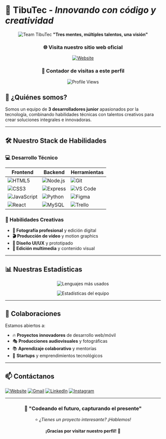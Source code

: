 # 🚀 **TibuTec** - _Innovando con código y creatividad_

<div align="center">

![Team TibuTec](https://img.shields.io/badge/Team-TibuTec-blueviolet?style=for-the-badge)
**"Tres mentes, múltiples talentos, una visión"**

### 🌐 **Visita nuestro sitio web oficial**
[![Website](https://img.shields.io/badge/🌐_Visita_TibuTec.com-FF7139?style=for-the-badge&logo=firefox&logoColor=white)](https://tibutec.github.io/Tibutec/)

### 👀 **Contador de visitas a este perfil**
![Profile Views](https://komarev.com/ghpvc/?username=TibuTec&color=blueviolet&style=flat-square)

</div>

## 👥 **¿Quiénes somos?**

Somos un equipo de **3 desarrolladores junior** apasionados por la tecnología, combinando habilidades técnicas con talentos creativos para crear soluciones integrales e innovadoras.

---

## 🛠️ **Nuestro Stack de Habilidades**

### **💻 Desarrollo Técnico**
| Frontend | Backend | Herramientas |
|----------|---------|--------------|
| ![HTML5](https://img.shields.io/badge/HTML5-E34F26?style=flat&logo=html5&logoColor=white) | ![Node.js](https://img.shields.io/badge/Node.js-339933?style=flat&logo=node.js&logoColor=white) | ![Git](https://img.shields.io/badge/Git-F05032?style=flat&logo=git&logoColor=white) |
| ![CSS3](https://img.shields.io/badge/CSS3-1572B6?style=flat&logo=css3&logoColor=white) | ![Express](https://img.shields.io/badge/Express-000000?style=flat&logo=express&logoColor=white) | ![VS Code](https://img.shields.io/badge/VS_Code-007ACC?style=flat&logo=visual-studio-code&logoColor=white) |
| ![JavaScript](https://img.shields.io/badge/JavaScript-F7DF1E?style=flat&logo=javascript&logoColor=black) | ![Python](https://img.shields.io/badge/Python-3776AB?style=flat&logo=python&logoColor=white) | ![Figma](https://img.shields.io/badge/Figma-F24E1E?style=flat&logo=figma&logoColor=white) |
| ![React](https://img.shields.io/badge/React-20232A?style=flat&logo=react&logoColor=61DAFB) | ![MySQL](https://img.shields.io/badge/MySQL-4479A1?style=flat&logo=mysql&logoColor=white) | ![Trello](https://img.shields.io/badge/Trello-0052CC?style=flat&logo=trello&logoColor=white) |

### **🎨 Habilidades Creativas**
- **📸 Fotografía profesional** y edición digital
- **🎬 Producción de video** y motion graphics
- **🎯 Diseño UI/UX** y prototipado
- **📱 Edición multimedia** y contenido visual

---

## 📊 **Nuestras Estadísticas**

<div align="center">

![Lenguajes más usados](https://github-readme-stats.vercel.app/api/top-langs/?username=TibuTec&layout=compact&theme=radical&hide_border=true)

![Estadísticas del equipo](https://github-readme-stats.vercel.app/api?username=TibuTec&show_icons=true&theme=radical&hide_border=true)

</div>

---

## 🤝 **Colaboraciones**
Estamos abiertos a:
- 🔥 **Proyectos innovadores** de desarrollo web/móvil
- 🎭 **Producciones audiovisuales** y fotográficas
- 📚 **Aprendizaje colaborativo** y mentorías
- 💼 **Startups** y emprendimientos tecnológicos

---

## 📫 **Contáctanos**

[![Website](https://img.shields.io/badge/🌐_Sitio_Web-TibuTec.github.io/Tibutec-FF7139?style=flat&logo=firefox&logoColor=white)](https://tibutec.github.io/Tibutec/)
[![Gmail](https://img.shields.io/badge/Email-tibutec.team@gmail.com-D14836?style=flat&logo=gmail&logoColor=white)](mailto:tibutec.team@gmail.com)
[![LinkedIn](https://img.shields.io/badge/LinkedIn-TibuTec-0077B5?style=flat&logo=linkedin&logoColor=white)](https://linkedin.com/company/tibutec)
[![Instagram](https://img.shields.io/badge/Instagram-@TibuTec-E4405F?style=flat&logo=instagram&logoColor=white)](https://instagram.com/tibutec)

---

<div align="center">

### **💫 "Codeando el futuro, capturando el presente"**
⭐ _¿Tienes un proyecto interesante? ¡Hablemos!_

**¡Gracias por visitar nuestro perfil!** 🚀

</div>
